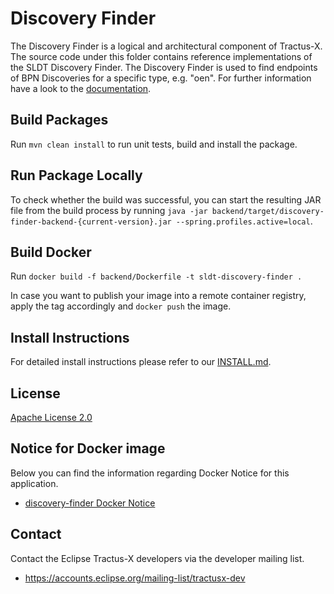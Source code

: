 <!--
    Copyright (c) 2021-2023 Contributors to the Eclipse Foundation

    See the NOTICE file(s) distributed with this work for additional
    information regarding copyright ownership.

    This program and the accompanying materials are made available under the
    terms of the Apache License, Version 2.0 which is available at
    https://www.apache.org/licenses/LICENSE-2.0.

    Unless required by applicable law or agreed to in writing, software
    distributed under the License is distributed on an "AS IS" BASIS, WITHOUT
    WARRANTIES OR CONDITIONS OF ANY KIND, either express or implied. See the
    License for the specific language governing permissions and limitations
    under the License.

    SPDX-License-Identifier: Apache-2.0
-->

# Discovery Finder
The Discovery Finder is a logical and architectural component of Tractus-X. The source code under this folder contains reference implementations of the SLDT Discovery Finder.
The Discovery Finder is used to find endpoints of BPN Discoveries for a specific type, e.g. "oen". For further
information have a look to the [documentation](https://github.com/eclipse-tractusx/sldt-discovery-finder/blob/main/docs/architecture/1-introduction-and-goals.md).

## Build Packages
Run `mvn clean install` to run unit tests, build and install the package.

## Run Package Locally
To check whether the build was successful, you can start the resulting JAR file from the build process by running `java -jar backend/target/discovery-finder-backend-{current-version}.jar --spring.profiles.active=local`.

## Build Docker
Run `docker build -f backend/Dockerfile -t sldt-discovery-finder .`

In case you want to publish your image into a remote container registry, apply the tag accordingly and `docker push` the image.

## Install Instructions
For detailed install instructions please refer to our [INSTALL.md](https://github.com/eclipse-tractusx/sldt-discovery-finder/blob/main/INSTALL.md).

## License
[Apache License 2.0](https://github.com/eclipse-tractusx/sldt-discovery-finder/blob/main/LICENSE)

## Notice for Docker image
Below you can find the information regarding Docker Notice for this application.

- [discovery-finder Docker Notice](https://github.com/eclipse-tractusx/sldt-discovery-finder/blob/main/backend/DOCKER_NOTICE.md)

## Contact
Contact the Eclipse Tractus-X developers via the developer mailing list.
 
* https://accounts.eclipse.org/mailing-list/tractusx-dev
